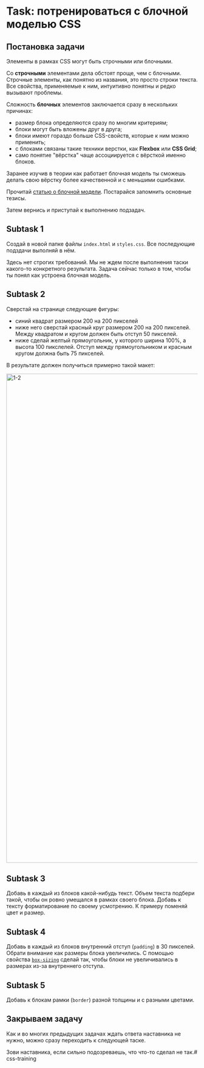 # Task: потренироваться с блочной моделью CSS

## Постановка задачи

Элементы в рамках CSS могут быть строчными или блочными.

Со **строчными** элементами дела обстоят проще, чем с блочными. Строчные элементы, как понятно из названия, это просто строки текста. Все свойства, применяемые к ним, интуитивно понятны и редко вызывают проблемы.

Сложность **блочных** элементов заключается сразу в нескольких причинах:
- размер блока определяются сразу по многим критериям;
- блоки могут быть вложены друг в друга;
- блоки имеют гораздо больше CSS-свойств, которые к ним можно применить;
- с блоками связаны такие техники верстки, как **Flexbox** или **CSS Grid**;
- само понятие "вёрстка" чаще ассоциируется с вёрсткой именно блоков.

Заранее изучив в теории как работает блочная модель ты сможешь делать свою вёрстку более качественной и с меньшими ошибками.

Прочитай [статью о блочной модели](https://doka.guide/css/box-model/). Постарайся запомнить основные тезисы.

Затем вернись и приступай к выполнению подзадач.

## Subtask 1

Создай в новой папке файлы `index.html` и `styles.css`. Все последующие подздачи выполняй в нём.

Здесь нет строгих требований. Мы не ждем после выполнения таски какого-то конкретного результата. Задача сейчас только в том, чтобы ты понял как устроена блочная модель.

## Subtask 2

Сверстай на странице следующие фигуры:

- синий квадрат размером 200 на 200 пикселей
- ниже него сверстай красный круг размером 200 на 200 пикселей. Между квадратом и кругом должен быть отступ 50 пикселей.
- ниже сделай желтый прямоугольник, у которого ширина 100%, а высота 100 пикслелей. Отступ между прямоугольником и красным кругом должна быть 75 пикселей.

В результате должен получиться примерно такой макет:

<img width="1283" alt="1-2" src="https://github.com/baysarov-web/css-training/assets/155926464/b3ef297c-84db-438a-b460-d0a8af756229">


## Subtask 3

Добавь в каждый из блоков какой-нибудь текст. Объем текста подбери такой, чтобы он ровно умещался в рамках своего блока. Добавь к тексту форматирование по своему усмотрению. К примеру поменяй цвет и размер.

## Subtask 4

Добавь в каждый из блоков внутренний отступ (`padding`) в 30 пикселей. Обрати внимание как размеры блока увеличились. С помощью свойства [`box-sizing`](https://doka.guide/css/box-sizing) сделай так, чтобы блоки не увеличивались в размерах из-за внутреннего отступа.

## Subtask 5

Добавь к блокам рамки (`border`) разной толщины и с разными цветами.

## Закрываем задачу

Как и во многих предыдущих задачах ждать ответа наставника не нужно, можно сразу переходить к следующей таске.

Зови наставника, если сильно подозреваешь, что что-то сделал не так.# css-training
